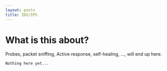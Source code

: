 ```yaml
---
layout: posts
title: IDS/IPS
---
```


# What is this about?
Probes, packet sniffing, Active response, self-healing, ..., will end up here.


```
Nothing here yet...
```